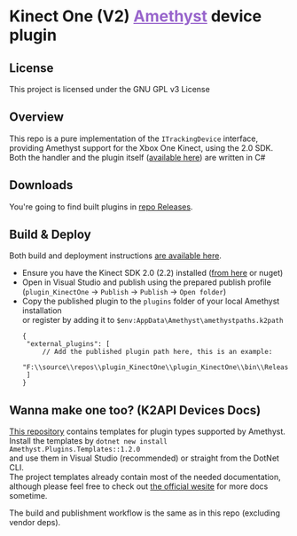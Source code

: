 <h1 dir=auto>
<b>Kinect One (V2)</b>
<a style="color:#9966cc;" href="https://github.com/KinectToVR/Amethyst">Amethyst</a>
<text>device plugin</text>
</h1>

## **License**
This project is licensed under the GNU GPL v3 License 

## **Overview**
This repo is a pure implementation of the `ITrackingDevice` interface,  
providing Amethyst support for the Xbox One Kinect, using the 2.0 SDK.  
Both the handler and the plugin itself ([available here](https://github.com/KinectToVR/plugin_KinectOne/tree/main/plugin_KinectOne)) are written in C#

## **Downloads**
You're going to find built plugins in [repo Releases](https://github.com/KinectToVR/plugin_KinectOne/releases/latest).

## **Build & Deploy**
Both build and deployment instructions [are available here](https://github.com/KinectToVR/plugin_KinectOne/blob/main/.github/workflows/build.yml).
 - Ensure you have the Kinect SDK 2.0 (2.2) installed ([from here](https://www.microsoft.com/en-us/download/details.aspx?id=44561) or nuget)
 - Open in Visual Studio and publish using the prepared publish profile  
   (`plugin_KinectOne` → `Publish` → `Publish` → `Open folder`)
 - Copy the published plugin to the `plugins` folder of your local Amethyst installation  
   or register by adding it to `$env:AppData\Amethyst\amethystpaths.k2path`
   ```jsonc
   {
    "external_plugins": [
        // Add the published plugin path here, this is an example:
        "F:\\source\\repos\\plugin_KinectOne\\plugin_KinectOne\\bin\\Release\\Publish"
    ]
   }
   ```

## **Wanna make one too? (K2API Devices Docs)**
[This repository](https://github.com/KinectToVR/Amethyst.Plugins.Templates) contains templates for plugin types supported by Amethyst.<br>
Install the templates by `dotnet new install Amethyst.Plugins.Templates::1.2.0`  
and use them in Visual Studio (recommended) or straight from the DotNet CLI.  
The project templates already contain most of the needed documentation,  
although please feel free to check out [the official wesite](https://docs.k2vr.tech/) for more docs sometime.

The build and publishment workflow is the same as in this repo (excluding vendor deps).  